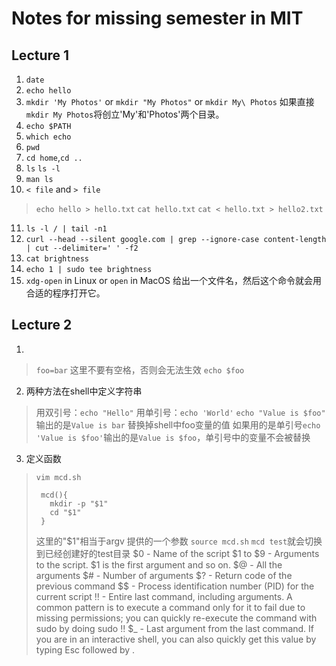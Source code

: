 # Notes for missing semester in MIT

## Lecture 1

1. `date`
2. `echo hello`
3. `mkdir 'My Photos'` or `mkdir "My Photos"` or `mkdir My\ Photos` 如果直接`mkdir My Photos`将创立'My'和'Photos'两个目录。
4. `echo $PATH`
5. `which echo`
6. `pwd`
7. `cd home`,`cd ..`
8. `ls` `ls -l`
9. `man ls`
10. `< file` and `> file` 

  > `echo hello > hello.txt`
  > `cat hello.txt`
  > `cat < hello.txt > hello2.txt`

11. `ls -l / | tail -n1`
12. `curl --head --silent google.com | grep --ignore-case content-length | cut --delimiter=' ' -f2`
13. `cat brightness`
14. `echo 1 | sudo tee brightness`
15. `xdg-open` in Linux or `open` in MacOS 给出一个文件名，然后这个命令就会用合适的程序打开它。

## Lecture 2

1. 

  > `foo=bar` 这里不要有空格，否则会无法生效
  > `echo $foo` 

2. 两种方法在shell中定义字符串

  > 用双引号：`echo "Hello"`
  > 用单引号：`echo 'World'`
  > `echo "Value is $foo"` 输出的是`Value is bar` 替换掉shell中foo变量的值
  > 如果用的是单引号`echo 'Value is $foo'`输出的是`Value is $foo`，单引号中的变量不会被替换

3. 定义函数

  > `vim mcd.sh`
  >
  > ```
  >  mcd(){
  >    mkdir -p "$1"
  >    cd "$1"
  >  }
  > ```
  >
  > 这里的"$1"相当于argv 提供的一个参数
  > `source mcd.sh`
  > `mcd test`就会切换到已经创建好的test目录 
  > $0 - Name of the script
  > $1 to $9 - Arguments to the script. $1 is the first argument and so on.
  > $@ - All the arguments
  > $# - Number of arguments
  > $? - Return code of the previous command
  > $$ - Process identification number (PID) for the current script
  > !! - Entire last command, including arguments. A common pattern is to execute a command only for it to fail due to missing permissions; you can quickly re-execute the command with sudo by doing sudo !!
  > $_ - Last argument from the last command. If you are in an interactive shell, you can also quickly get this value by typing Esc followed by .
